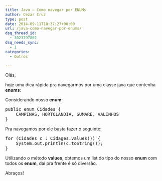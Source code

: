 ```yaml
---
title: Java – Como navegar por ENUMs
author: Cezar Cruz
type: post
date: 2014-09-11T18:37:27+00:00
url: /java-como-navegar-por-enums/
dsq_thread_id:
  - 3023797802
dsq_needs_sync:
  - 1
categories:
  - Outros

---
```

Olás,
  
hoje uma dica rápida pra navegarmos por uma classe java que contenha **enums**:

Considerando nosso **enum**:

<pre class="lang:java decode:true">public enum Cidades {
    CAMPINAS, HORTOLANDIA, SUMARE, VALINHOS
}</pre>

Pra navegamos por ele basta fazer o seguinte:

<pre class="lang:default decode:true">for (Cidades c : Cidages.values()) {
    System.out.println(c.toString());
}</pre>

Utilizando o método **values**, obtemos um list do tipo do nosso **enum** com todos os **enum**, daí pra frente é só diversão.

Abraços!